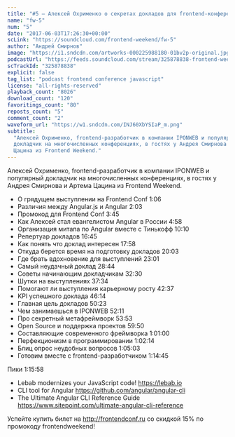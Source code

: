 ```yaml
---
title: "#5 – Алексей Охрименко о секретах докладов для frontend-конференций"
name: "fw-5"
num: "5"
date: "2017-06-03T17:26:30+00:00"
scLink: "https://soundcloud.com/frontend-weekend/fw-5"
author: "Андрей Смирнов"
image: "https://i1.sndcdn.com/artworks-000225988180-01bv2p-original.jpg"
podcastUrl: "https://feeds.soundcloud.com/stream/325878838-frontend-weekend-fw-5.m4a"
scTrackId: "325878838"
explicit: false
tag_list: "podcast frontend conference javascript"
license: "all-rights-reserved"
playback_count: "8026"
download_count: "120"
favoritings_count: "80"
reposts_count: "5"
comment_count: "2"
waveform_url: "https://w1.sndcdn.com/INJ60XbYSIaP_m.png"
subtitle:
  "Алексей Охрименко, frontend-разработчик в компании IPONWEB и популярный
  докладчик на многочисленных конференциях, в гостях у Андрея Смирнова и Артема
  Цацина из Frontend Weekend."
---
```


Алексей Охрименко, frontend-разработчик в компании IPONWEB и популярный
докладчик на многочисленных конференциях, в гостях у Андрея Смирнова и Артема
Цацина из Frontend Weekend.

- О грядущем выступлении на Frontend Conf 1:06
- Различия между Angular.js и Angular 2:03
- Промокод для Frontend Conf 3:45
- Как Алексей стал евангелистом Angular в России 4:58
- Организация митапа по Angular вместе с Тинькофф
  <timecode sec="610">10:10</timecode>
- Репертуар докладов <timecode sec="1005">16:45</timecode>
- Как понять что доклад интересен <timecode sec="1078">17:58</timecode>
- Откуда берется время на подготовку докладов
  <timecode sec="1203">20:03</timecode>
- Где брать вдохновение для выступлений <timecode sec="1381">23:01</timecode>
- Самый неудачный доклад <timecode sec="1724">28:44</timecode>
- Советы начинающим докладчикам <timecode sec="1950">32:30</timecode>
- Шутки на выступлениях <timecode sec="2254">37:34</timecode>
- Помогают ли выступления карьерному росту <timecode sec="2557">42:37</timecode>
- KPI успешного доклада <timecode sec="2774">46:14</timecode>
- Главная цель докладов <timecode sec="3023">50:23</timecode>
- Чем занимаешься в IPONWEB <timecode sec="3131">52:11</timecode>
- Про секретный метафреймворк <timecode sec="3233">53:53</timecode>
- Open Source и поддержка проектов <timecode sec="3590">59:50</timecode>
- Составляющие современного фреймворка <timecode sec="3660">1:01:00</timecode>
- Перфекционизм в программировании <timecode sec="3734">1:02:14</timecode>
- Блиц опрос неудобных вопросов <timecode sec="3903">1:05:03</timecode>
- Готовим вместе с frontend-разработчиком
  <timecode sec="4485">1:14:45</timecode>

Пики <timecode sec="4558">1:15:58</timecode>

- Lebab modernizes your JavaScript code! <https://lebab.io>
- CLI tool for Angular <https://github.com/angular/angular-cli>
- The Ultimate Angular CLI Reference Guide
  <https://www.sitepoint.com/ultimate-angular-cli-reference>

Успейте купить билет на <http://frontendconf.ru> со скидкой 15% по промокоду
frontendweekend!
